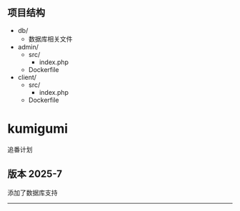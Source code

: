 ## 项目结构

- db/
  - 数据库相关文件
- admin/
  - src/
    - index.php
  - Dockerfile
- client/
  - src/
    - index.php
  - Dockerfile

# kumigumi

追番计划

## 版本 2025-7

添加了数据库支持

---
